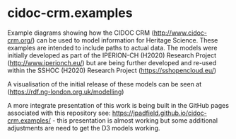 # cidoc-crm.examples
Example diagrams showing how the CIDOC CRM (http://www.cidoc-crm.org/) can be used to model information for Heritage Science. These examples are intended to include paths to actual data. The models were initially developed as part of the IPERION-CH (H2020) Research Project (http://www.iperionch.eu/) but are being further developed and re-used within the SSHOC (H2020) Research Project (https://sshopencloud.eu/)

A visualisation of the initial release of these models can be seen at (https://rdf.ng-london.org.uk/modelling)

A more integrate presentation of this work is being built in the GitHub pages associated with this repository see: https://jpadfield.github.io/cidoc-crm.examples/ - this presentation is almost working but some additional adjustments are need to get the D3 models working.


